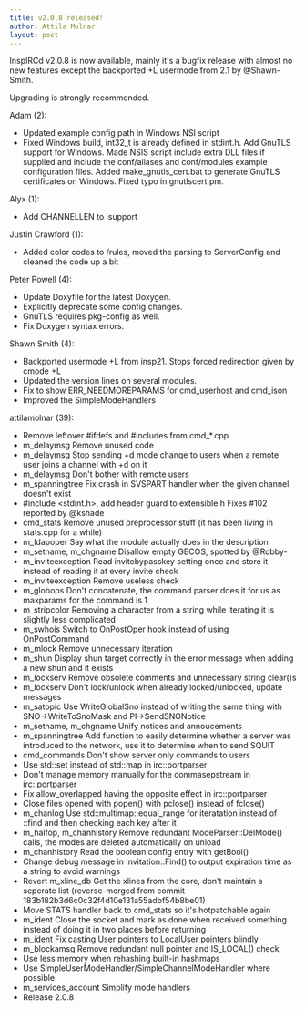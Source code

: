 ```yaml
---
title: v2.0.8 released!
author: Attila Molnar
layout: post
---
```


InspIRCd v2.0.8 is now available, mainly it's a bugfix release with almost
no new features except the backported +L usermode from 2.1 by @Shawn-Smith.

Upgrading is strongly recommended.

Adam (2):

  - Updated example config path in Windows NSI script
  - Fixed Windows build, int32_t is already defined in stdint.h.     Add GnuTLS support for Windows.     Made NSIS script include extra DLL files if supplied and     include the conf/aliases and conf/modules example configuration files.     Added make_gnutls_cert.bat to generate GnuTLS certificates on Windows.     Fixed typo in gnutlscert.pm.

Alyx (1):

  - Add CHANNELLEN to isupport

Justin Crawford (1):

  - Added color codes to /rules, moved the parsing to ServerConfig and cleaned the code up a bit

Peter Powell (4):

  - Update Doxyfile for the latest Doxygen.
  - Explicitly deprecate some config changes.
  - GnuTLS requires pkg-config as well.
  - Fix Doxygen syntax errors.

Shawn Smith (4):

  - Backported usermode +L from insp21. Stops forced redirection given by cmode +L
  - Updated the version lines on several modules.
  - Fix to show ERR_NEEDMOREPARAMS for cmd_userhost and cmd_ison
  - Improved the SimpleModeHandlers

attilamolnar (39):

  - Remove leftover #ifdefs and #includes from cmd_*.cpp
  - m_delaymsg Remove unused code
  - m_delaymsg Stop sending +d mode change to users when a remote user joins a channel with +d on it
  - m_delaymsg Don't bother with remote users
  - m_spanningtree Fix crash in SVSPART handler when the given channel doesn't exist
  - \#include &lt;stdint.h&gt;, add header guard to extensible.h     Fixes #102 reported by @kshade
  - cmd_stats Remove unused preprocessor stuff (it has been living in stats.cpp for a while)
  - m_ldapoper Say what the module actually does in the description
  - m_setname, m_chgname Disallow empty GECOS, spotted by @Robby-
  - m_inviteexception Read invitebypasskey setting once and store it instead of reading it at every invite check
  - m_inviteexception Remove useless check
  - m_globops Don't concatenate, the command parser does it for us as maxparams for the command is 1
  - m_stripcolor Removing a character from a string while iterating it is slightly less complicated
  - m_swhois Switch to OnPostOper hook instead of using OnPostCommand
  - m_mlock Remove unnecessary iteration
  - m_shun Display shun target correctly in the error message when adding a new shun and it exists
  - m_lockserv Remove obsolete comments and unnecessary string clear()s
  - m_lockserv Don't lock/unlock when already locked/unlocked, update messages
  - m_satopic Use WriteGlobalSno instead of writing the same thing with SNO-&gt;WriteToSnoMask and PI-&gt;SendSNONotice
  - m_setname, m_chgname Unify notices and annoucements
  - m_spanningtree Add function to easily determine whether a server was introduced to the network, use it to determine when to send SQUIT
  - cmd_commands Don't show server only commands to users
  - Use std::set instead of std::map in irc::portparser
  - Don't manage memory manually for the commasepstream in irc::portparser
  - Fix allow_overlapped having the opposite effect in irc::portparser
  - Close files opened with popen() with pclose() instead of fclose()
  - m_chanlog Use std::multimap::equal_range for iteratation instead of ::find and then checking each key after it
  - m_halfop, m_chanhistory Remove redundant ModeParser::DelMode() calls, the modes are deleted automatically on unload
  - m_chanhistory Read the boolean config entry with getBool()
  - Change debug message in Invitation::Find() to output expiration time as a string to avoid warnings
  - Revert m_xline_db Get the xlines from the core, don't maintain a seperate list (reverse-merged from commit 183b182b3d6c0c32f4d10e131a55adbf54b8be01)
  - Move STATS handler back to cmd_stats so it's hotpatchable again
  - m_ident Close the socket and mark as done when received something instead of doing it in two places before returning
  - m_ident Fix casting User pointers to LocalUser pointers blindly
  - m_blockamsg Remove redundant null pointer and IS_LOCAL() check
  - Use less memory when rehashing built-in hashmaps
  - Use SimpleUserModeHandler/SimpleChannelModeHandler where possible
  - m_services_account Simplify mode handlers
  - Release 2.0.8

